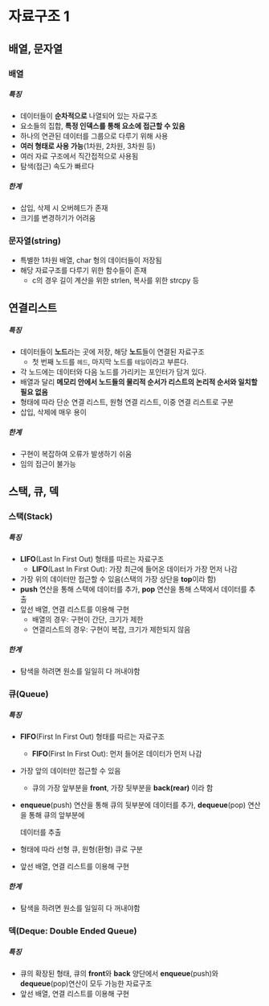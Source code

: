 # 자료구조 1

## 배열, 문자열

### 배열

##### 특징

* 데이터들이 **순차적으로** 나열되어 있는 자료구조
* 요소들의 집합, **특정 인덱스를 통해 요소에 접근할 수 있음**
* 하나의 연관된 데이터를 그룹으로 다루기 위해 사용
* **여러 형태로 사용 가능**(1차원, 2차원, 3차원 등)
* 여러 자료 구조에서 직간접적으로 사용됨
* 탐색(접근) 속도가 빠르다

##### 한계

* 삽입, 삭제 시 오버헤드가 존재
* 크기를 변경하기가 어려움



### 문자열(string)

* 특별한 1차원 배열, char 형의 데이터들이 저장됨
* 해당 자료구조를 다루기 위한 함수들이 존재
  *  c의 경우 길이 계산을 위한 strlen, 복사를 위한 strcpy  등



## 연결리스트

##### 특징

* 데이터들이 **노드**라는 곳에 저장, 해당 **노드**들이 연결된 자료구조
  * 첫 번째 노드를 `헤드`, 마지막 노드를 `테일`이라고 부른다. 
* 각 노드에는 데이터와 다음 노드를 가리키는 포인터가 담겨 있다.
* 배열과 달리 **메모리 안에서 노드들의 물리적 순서가 리스트의 논리적 순서와 일치할 필요 없음**
* 형태에 따라 단순 연결 리스트, 원형 연결 리스트, 이중 연결 리스트로 구분
* 삽입, 삭제에 매우 용이

##### 한계

* 구현이 복잡하여 오류가 발생하기 쉬움
* 임의 접근이 불가능



## 스택, 큐, 덱

### 스택(Stack)

##### 특징

* **LIFO**(Last In First Out) 형태를 따르는 자료구조
  * **LIFO**(Last In First Out): 가장 최근에 들어온 데이터가 가장 먼저 나감
* 가장 위의 데이터만 접근할 수 있음(스택의 가장 상단을 **top**이라 함)
* **push** 연산을 통해 스택에 데이터를 추가, **pop** 연산을 통해 스택에서 데이터를 추출
* 앞선 배열, 연결 리스트를 이용해 구현
  * 배열의 경우: 구현이 간단, 크기가 제한
  * 연결리스트의 경우: 구현이 복잡, 크기가 제한되지 않음

##### 한계

* 탐색을 하려면 원소를 일일히 다 꺼내야함



### 큐(Queue)

##### 특징

* **FIFO**(First In First Out) 형태를 따르는 자료구조

  * **FIFO**(First In First Out): 먼저 들어온 데이터가 먼저 나감

* 가장 앞의 데이터만 접근할 수 있음

  * 큐의 가장 앞부분을 **front**, 가장 뒷부분을 **back(rear)** 이라 함

* **enqueue**(push) 연산을 통해 큐의 뒷부분에 데이터를 추가, **dequeue**(pop) 연산을 통해 큐의 앞부분에 

  데이터를 추출

* 형태에 따라 선형 큐, 원형(환형) 큐로 구분

* 앞선 배열, 연결 리스트를 이용해 구현

##### 한계

* 탐색을 하려면 원소를 일일히 다 꺼내야함



### 덱(Deque: Double Ended Queue)

##### 특징

* 큐의 확장된 형태, 큐의 **front**와 **back** 양단에서 **enqueue**(push)와 **dequeue**(pop)연산이 모두 가능한 자료구조
* 앞선 배열, 연결 리스트를 이용해 구현
